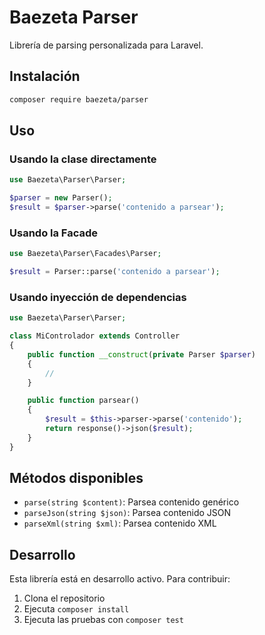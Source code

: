 # Baezeta Parser

Librería de parsing personalizada para Laravel.

## Instalación

```bash
composer require baezeta/parser
```

## Uso

### Usando la clase directamente

```php
use Baezeta\Parser\Parser;

$parser = new Parser();
$result = $parser->parse('contenido a parsear');
```

### Usando la Facade

```php
use Baezeta\Parser\Facades\Parser;

$result = Parser::parse('contenido a parsear');
```

### Usando inyección de dependencias

```php
use Baezeta\Parser\Parser;

class MiControlador extends Controller
{
    public function __construct(private Parser $parser)
    {
        //
    }

    public function parsear()
    {
        $result = $this->parser->parse('contenido');
        return response()->json($result);
    }
}
```

## Métodos disponibles

- `parse(string $content)`: Parsea contenido genérico
- `parseJson(string $json)`: Parsea contenido JSON
- `parseXml(string $xml)`: Parsea contenido XML

## Desarrollo

Esta librería está en desarrollo activo. Para contribuir:

1. Clona el repositorio
2. Ejecuta `composer install`
3. Ejecuta las pruebas con `composer test`

